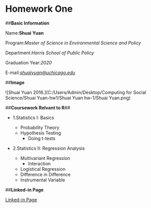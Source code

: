 # Homework One 
##**Basic Information**

Name:**Shuai Yuan**
  
Program:*Master of Science in Environmental Science and Policy*
  
Department:*Harris School of Public Policy*
  
Graduation Year:*2020*
  
E-mail:*shuaiyuan@uchicago.edu*

##**Image**
  
![Shuai Yuan 2016.](C:/Users/Admin/Desktop/Computing for Social Science/Shuai Yuan-hw1/Shuai Yuan hw-1/Shuai Yuan.png)

##**Coursework Relvant to R**##

* 1.Statistics I: Basics
    + Probability Theory
    + Hypothesis Testing 
        - Doing t-tests

* 2.Statistics II: Regression Analysis
    + Multivariant Regression 
        - Interaction    
    + Logistical Regression
    + Difference in Difference
    + Instrumental Variable
    
##**Linked-in Page**

[Linked-in Page](http://linkedin.com/in/shuai-yuan-06a8b2174)